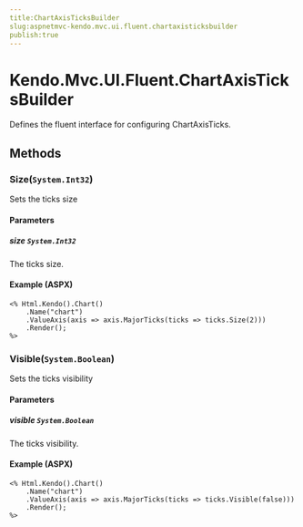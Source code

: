 ```yaml
---
title:ChartAxisTicksBuilder
slug:aspnetmvc-kendo.mvc.ui.fluent.chartaxisticksbuilder
publish:true
---
```


# Kendo.Mvc.UI.Fluent.ChartAxisTicksBuilder
Defines the fluent interface for configuring ChartAxisTicks.



## Methods

### Size(`System.Int32`)
Sets the ticks size


#### Parameters

##### size `System.Int32`
The ticks size.




#### Example (ASPX)
    <% Html.Kendo().Chart()
        .Name("chart")
        .ValueAxis(axis => axis.MajorTicks(ticks => ticks.Size(2)))
        .Render();
    %>


### Visible(`System.Boolean`)
Sets the ticks visibility


#### Parameters

##### visible `System.Boolean`
The ticks visibility.




#### Example (ASPX)
    <% Html.Kendo().Chart()
        .Name("chart")
        .ValueAxis(axis => axis.MajorTicks(ticks => ticks.Visible(false)))
        .Render();
    %>



